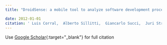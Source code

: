 ```yaml
---
title: "DroidSense: a mobile tool to analyze software development processes by measuring team proximity"

date: 2012-01-01
citation: ' Luis Corral,  Alberto Sillitti,  Giancarlo Succi,  Juri Strumpflohner,  Jelena Vlasenko, &quot;DroidSense: a mobile tool to analyze software development processes by measuring team proximity.&quot;, 2012.'
---
```

Use [Google Scholar](https://scholar.google.com/scholar?q=DroidSense:+a+mobile+tool+to+analyze+software+development+processes+by+measuring+team+proximity){:target="_blank"} for full citation